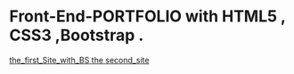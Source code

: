 # Front-End-PORTFOLIO with HTML5 , CSS3 ,Bootstrap . 
[the_first_Site_with_BS ](https://pedantic-lalande-b7c3a0.netlify.app)
[the second_site](https://agitated-leakey-3858e1.netlify.app)
